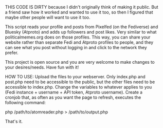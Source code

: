 THIS CODE IS DIRTY because I didn't originally think of making it public. But a friend saw how it worked and wanted to use it too, so then I figured that maybe other people will want to use it too.

This script reads your profile and posts from Pixelfed (on the Fediverse) and Bluesky (Atproto) and adds up followers and post likes. Very similar to what politicalmemes.org does on those profiles. This way, you can share your website rather than separate Fedi and Atproto profiles to people, and they can see what you post without logging in and click to the network they prefer.

This project is open source and you are very welcome to make changes to your desires/needs. Have fun with it!

HOW TO USE:
Upload the files to your webserver. Only index.php and post.php need to be accessible to the public, but the other files need to be accessible to index.php. Change the variables to whatever applies to you (Fedi instance + username + API token, Atproto username). Create a cronjob that, as often as you want the page to refresh, executes the following command:

php /path/to/atomreader.php > /path/to/output.php

That's it.
